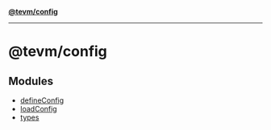 [**@tevm/config**](README.md)

***

# @tevm/config

## Modules

- [defineConfig](defineConfig/README.md)
- [loadConfig](loadConfig/README.md)
- [types](types/README.md)
